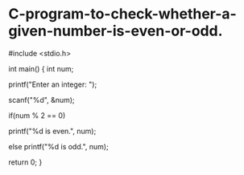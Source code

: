 # C-program-to-check-whether-a-given-number-is-even-or-odd.


#include <stdio.h>

int main()
{
    int num;
    
   printf("Enter an integer: ");
   
   scanf("%d", &num);
    

   if(num % 2 == 0)
   
   printf("%d is even.", num);
        
   else
   printf("%d is odd.", num);

   return 0;
}
